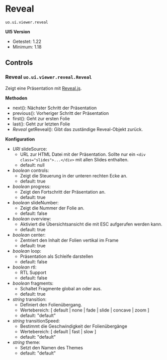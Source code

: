 # Reveal 

`uo.ui.viewer.reveal`

**UI5 Version**
  
* Getestet: 1.22
* Minimum: 1.18

## Controls 

### Reveal  `uo.ui.viewer.reveal.Reveal`

Zeigt eine Präsentation mit [Reveal.js](https://github.com/hakimel/reveal.js).

**Methoden**

* next(): Nächster Schritt der Präsentation
* previous(): Vorheriger Schritt der Präsentation
* first():  Geht zur ersten Folie 
* last():  Geht zur letzten Folie 
* *Reveal* getReveal(): Gibt das zuständige Reveal-Objekt zurück. 

**Konfiguration** 

* *URI* slideSource:
    * URL zur HTML Datei mit der Präsentation. Sollte nur ein `<div class="slides">...</div>` mit allen Slides enthalten. 
    * default: null
* *boolean* controls:
    * Zeigt die Steuerung in der unteren rechten Ecke an.
    * default: true
* *boolean* progress:
    * Zeigt den Fortschritt der Präsentation an. 
    * default: true
* *boolean* slideNumber:
    * Zeigt die Nummer der Folie an. 
    * default: false
* *boolean* overview:
    * Aktiviert die Übersichtsansicht die mit ESC aufgerufen werden kann.
    * default: true
* *boolean* center:
    * Zentriert den Inhalt der Folien vertikal im Frame
    * default: true
* *boolean* loop:
    * Präsentation als Schleife darstellen
    * default: false
* *boolean* rtl:
    * RTL Support
    * default: false
* *boolean* fragments:
    * Schaltet Fragmente global an oder aus.
    * default: true
* *string* transition:
    * Definiert den Folienübergang.
    * Wertebereich: [ default | none | fade | slide | concave | zoom ]
    * default: "default"
* *string* transitionSpeed:
    * Bestimmt die Geschwindigkeit der Folienübergänge
    * Wertebereich: [ default | fast | slow ]
    * default: "default"
* *string* theme:
    * Setzt den Namen des Themes
    * default: "default"